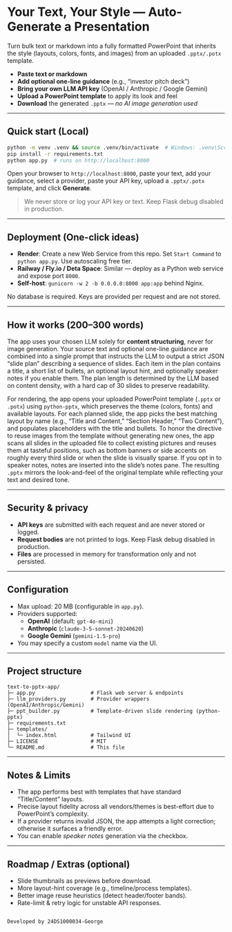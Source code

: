 # Your Text, Your Style — Auto-Generate a Presentation

Turn bulk text or markdown into a fully formatted PowerPoint that inherits the style (layouts, colors, fonts, and images) from an uploaded `.pptx/.potx` template.

- **Paste text or markdown**
- **Add optional one-line guidance** (e.g., “investor pitch deck”)
- **Bring your own LLM API key** (OpenAI / Anthropic / Google Gemini)
- **Upload a PowerPoint template** to apply its look and feel
- **Download** the generated `.pptx` — *no AI image generation used*

---

## Quick start (Local)

```bash
python -m venv .venv && source .venv/bin/activate  # Windows: .venv\Scripts\activate
pip install -r requirements.txt
python app.py  # runs on http://localhost:8000
```

Open your browser to `http://localhost:8000`, paste your text, add your guidance, select a provider, paste your API key, upload a `.pptx/.potx` template, and click **Generate**.

> We never store or log your API key or text. Keep Flask debug disabled in production.

---

## Deployment (One-click ideas)

- **Render**: Create a new Web Service from this repo. Set `Start Command` to `python app.py`. Use autoscaling free tier.
- **Railway / Fly.io / Deta Space**: Similar — deploy as a Python web service and expose port `8000`.
- **Self-host**: `gunicorn -w 2 -b 0.0.0.0:8000 app:app` behind Nginx.
  
No database is required. Keys are provided per request and are not stored.

---

## How it works (200–300 words)

The app uses your chosen LLM solely for **content structuring**, never for image generation. Your source text and optional one-line guidance are combined into a single prompt that instructs the LLM to output a strict JSON “slide plan” describing a sequence of slides. Each item in the plan contains a title, a short list of bullets, an optional layout hint, and optionally speaker notes if you enable them. The plan length is determined by the LLM based on content density, with a hard cap of 30 slides to preserve readability.

For rendering, the app opens your uploaded PowerPoint template (`.pptx` or `.potx`) using `python-pptx`, which preserves the theme (colors, fonts) and available layouts. For each planned slide, the app picks the best matching layout by name (e.g., “Title and Content,” “Section Header,” “Two Content”), and populates placeholders with the title and bullets. To honor the directive to reuse images from the template without generating new ones, the app scans all slides in the uploaded file to collect existing pictures and reuses them at tasteful positions, such as bottom banners or side accents on roughly every third slide or when the slide is visually sparse. If you opt in to speaker notes, notes are inserted into the slide’s notes pane. The resulting `.pptx` mirrors the look-and-feel of the original template while reflecting your text and desired tone.

---

## Security & privacy

- **API keys** are submitted with each request and are never stored or logged.
- **Request bodies** are not printed to logs. Keep Flask debug disabled in production.
- **Files** are processed in memory for transformation only and not persisted.

---

## Configuration

- Max upload: 20 MB (configurable in `app.py`).
- Providers supported:
  - **OpenAI** (default: `gpt-4o-mini`)
  - **Anthropic** (`claude-3-5-sonnet-20240620`)
  - **Google Gemini** (`gemini-1.5-pro`)
- You may specify a custom `model` name via the UI.

---

## Project structure

```
text-to-pptx-app/
├─ app.py                  # Flask web server & endpoints
├─ llm_providers.py        # Provider wrappers (OpenAI/Anthropic/Gemini)
├─ ppt_builder.py          # Template-driven slide rendering (python-pptx)
├─ requirements.txt
├─ templates/
│  └─ index.html           # Tailwind UI
├─ LICENSE                 # MIT
└─ README.md               # This file
```

---

## Notes & Limits

- The app performs best with templates that have standard “Title/Content” layouts.
- Precise layout fidelity across all vendors/themes is best-effort due to PowerPoint’s complexity.
- If a provider returns invalid JSON, the app attempts a light correction; otherwise it surfaces a friendly error.
- You can enable *speaker notes* generation via the checkbox.

---

## Roadmap / Extras (optional)

- Slide thumbnails as previews before download.
- More layout-hint coverage (e.g., timeline/process templates).
- Better image reuse heuristics (detect header/footer bands).
- Rate-limit & retry logic for unstable API responses.
```

Developed by 24DS1000034-George